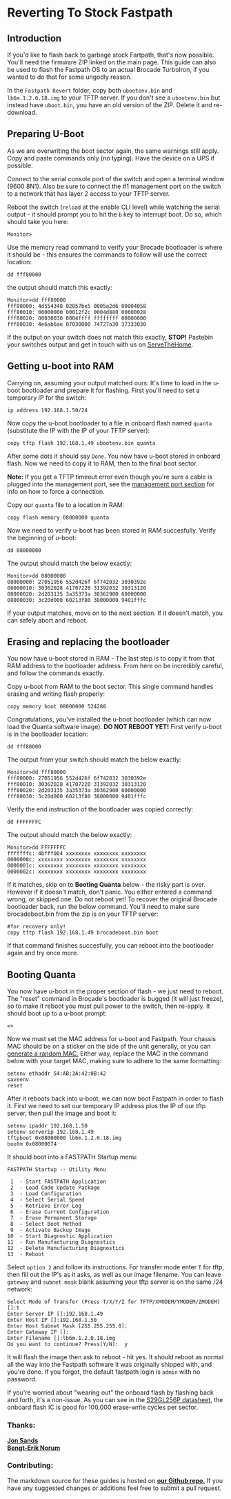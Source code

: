 


# Reverting To Stock Fastpath

## Introduction 
If you'd like to flash back to garbage stock Fartpath, that's now possible. You'll need the firmware ZIP linked on the main page. This guide can also be used to flash the Fastpath OS to an actual Brocade TurboIron, if you wanted to do that for some ungodly reason.  

In the ```Fastpath Revert``` folder, copy both ```ubootenv.bin``` and ```lb6m.1.2.0.18.img``` to your TFTP server. If you don't see a ```ubootenv.bin``` but instead have ```uboot.bin```, you have an old version of the ZIP. Delete it and re-download. 

## Preparing U-Boot

As we are overwriting the boot sector again, the same warnings still apply. Copy and paste commands only (no typing). Have the device on a UPS if possible. 

Connect to the serial console port of the switch and open a terminal window (9600 8N1). Also be sure to connect the #1 management port on the switch to a network that has layer 2 access to your TFTP server.

Reboot the switch (```reload``` at the enable CLI level) while watching the serial output - it should prompt you to hit the ```b``` key to interrupt boot. Do so, which should take you here: 

```
Monitor>
```

Use the memory read command to verify your Brocade bootloader is where it should be - this ensures the commands to follow will use the correct location:

```
dd fff80000
```

the output should match this exactly:

```
Monitor>dd fff80000
fff80000: 4d554348 02057be5 0005a2d6 00004058
fff80010: 00000000 00012f2c 0004d880 00600028
fff80020: 00030030 0004ffff ffffffff 00000000
fff80030: 4e6ab6ae 07030000 74727a30 37333030
```

If the output on your switch does not match this exactly, **STOP!** Pastebin your switches output and get in touch with us on [ServeTheHome](https://forums.servethehome.com/index.php?threads/turbocharge-your-quanta-lb6m-flash-to-brocade-turboiron.17971/).

## Getting u-boot into RAM
Carrying on, assuming your output matched ours: It's time to load in the u-boot bootloader and prepare it for flashing. First you'll need to set a temporary IP for the switch:
```
ip address 192.168.1.50/24
```
Now copy the u-boot bootloader to a file in onboard flash named ```quanta``` (substitute the IP with the IP of your TFTP server):
```
copy tftp flash 192.168.1.49 ubootenv.bin quanta
```

After some dots it should say ```Done```. You now have u-boot stored in onboard flash. Now we need to copy it to RAM, then to the final boot sector.

**Note:** If you get a TFTP timeout error even though you're sure a cable is plugged into the management port, see the [management port section](http://brokeaid.com/mgmt/) for info on how to force a connection.

Copy our ```quanta``` file to a location in RAM:

```
copy flash memory 08000000 quanta
```

Now we need to verify u-boot has been stored in RAM succesfully. Verify the beginning of u-boot:
```
dd 08000000
```
The output should match the below exactly:
```
Monitor>dd 08000000
08000000: 27051956 552d426f 6f742032 3030392e
08000010: 30362028 41707220 31392032 30313120
08000020: 2d203135 3a35373a 30362900 60000000
08000030: 3c20d000 60213f80 38000000 9401fffc
```
If your output matches, move on to the next section. If it doesn't match, you can safely abort and reboot.

## Erasing and replacing the bootloader

You now have u-boot stored in RAM - The last step is to copy it from that RAM address to the bootloader address. From here on be incredibly careful, and follow the commands exactly.


Copy u-boot from RAM to the boot sector. This single command handles erasing and writing flash properly:
```
copy memory boot 08000000 524288
```

Congratulations, you've installed the u-boot bootloader (which can now load the Quanta software image). **DO NOT REBOOT YET!** First verify u-boot is in the bootloader location:

```
dd fff80000
```

The output from your switch should match the below exactly:

```
Monitor>dd fff80000
fff80000: 27051956 552d426f 6f742032 3030392e
fff80010: 30362028 41707220 31392032 30313120
fff80020: 2d203135 3a35373a 30362900 60000000
fff80030: 3c20d000 60213f80 38000000 9401fffc
```
Verify the end instruction of the bootloader was copied correctly:

```
dd FFFFFFFC
```
The output should match the below exactly:

```
Monitor>dd FFFFFFFC
fffffffc: 4bfff004 xxxxxxxx xxxxxxxx xxxxxxxx
0000000c: xxxxxxxx xxxxxxxx xxxxxxxx xxxxxxxx
0000001c: xxxxxxxx xxxxxxxx xxxxxxxx xxxxxxxx
0000002c: xxxxxxxx xxxxxxxx xxxxxxxx xxxxxxxx
```

If it matches, skip on to **Booting Quanta** below - the risky part is over. However if it doesn't match, don't panic. You either entered a command wrong, or skipped one. Do not reboot yet! To recover the original Brocade bootloader back, run the below command. You'll need to make sure brocadeboot.bin from the zip is on your TFTP server:

```
#for recovery only!
copy tftp flash 192.168.1.49 brocadeboot.bin boot
```
If that command finishes succesfully, you can reboot into the bootloader again and try once more.




## Booting Quanta
You now have u-boot in the proper section of flash - we just need to reboot. The "reset" command in Brocade's bootloader is bugged (it will just freeze), so to make it reboot you must pull power to the switch, then re-apply. It should boot up to a u-boot prompt:

```
=>
```
Now we must set the MAC address for u-boot and Fastpath. Your chassis MAC should be on a sticker on the side of the unit generally, or you can [generate a random MAC.](https://www.miniwebtool.com/mac-address-generator/)  Either way, replace the MAC in the command below with your target MAC, making sure to adhere to the same formatting:

```
setenv ethaddr 54:AB:3A:42:0B:42
saveenv
reset
```
After it reboots back into u-boot, we can now boot Fastpath in order to flash it. First we need to set our temporary IP address plus the IP of our tftp server, then pull the image and boot it:

```
setenv ipaddr 192.168.1.50
setenv serverip 192.168.1.49
tftpboot 0x08000000 lb6m.1.2.0.18.img
bootm 0x08000074
```

It should boot into a FASTPATH Startup menu:

```
FASTPATH Startup -- Utility Menu

 1  - Start FASTPATH Application
 2  - Load Code Update Package
 3  - Load Configuration
 4  - Select Serial Speed
 5  - Retrieve Error Log
 6  - Erase Current Configuration
 7  - Erase Permanent Storage
 8  - Select Boot Method
 9  - Activate Backup Image
10  - Start Diagnostic Application
11  - Run Manufacturing Diagnostics
12  - Delete Manufacturing Diagnostics
13  - Reboot
```
Select ```option 2``` and follow its instructions. For transfer mode enter ```T``` for tftp, then fill out the IP's as it asks, as well as our image filename. You can leave ```gateway``` and ```subnet mask``` blank assuming your tftp server is on the same /24 network:

```
Select Mode of Transfer (Press T/X/Y/Z for TFTP/XMODEM/YMODEM/ZMODEM) []:t
Enter Server IP []:192.168.1.49
Enter Host IP []:192.168.1.50
Enter Host Subnet Mask [255.255.255.0]:
Enter Gateway IP []:
Enter Filename []:lb6m.1.2.0.18.img
Do you want to continue? Press(Y/N):  y
```
It will flash the image then ask to reboot - hit yes. It should reboot as normal all the way into the Fastpath software it was originally shipped with, and you're done. If you forgot, the default fastpath login is ```admin``` with no password.  

If you're worried about "wearing out" the onboard flash by flashing back and forth, it's a non-issue. As you can see in the [S29GL256P datasheet](http://brokeaid.com/files/flashdata.pdf), the onboard flash IC is good for 100,000 erase-write cycles per sector. 


### Thanks:
[**Jon Sands**](http://fohdeesha.com/)  
[**Bengt-Erik Norum**](http://amateurfoundation.org/)  

### Contributing:
The markdown source for these guides is hosted on [**our Github repo.**](https://github.com/Fohdeesha/quanta-brocade) If you have any suggested changes or additions feel free to submit a pull request.  